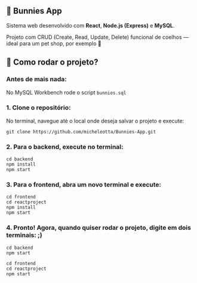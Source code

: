 ## 🐇 Bunnies App

Sistema web desenvolvido com **React**, **Node.js (Express)** e **MySQL**.

Projeto com CRUD (Create, Read, Update, Delete) funcional de coelhos — ideal para um pet shop, por exemplo 🐰

## 💭 Como rodar o projeto? 

### Antes de mais nada:
No MySQL Workbench rode o script `bunnies.sql`

### 1. Clone o repositório:
No terminal, navegue até o local onde deseja salvar o projeto e execute: 
 
 `git clone https://github.com/micheleotta/Bunnies-App.git`


### 2. Para o backend, execute no terminal:
```
cd backend
npm install
npm start
```

### 3. Para o frontend, abra um novo terminal e execute:
   
```
cd frontend
cd reactproject
npm install
npm start
```

### 4. Pronto! Agora, quando quiser rodar o projeto, digite em dois terminais: ;)
```
cd backend
npm start
```
 ```
cd frontend
cd reactproject
npm start
```
